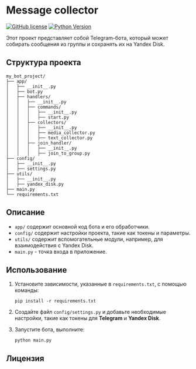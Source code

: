 # Message collector
[![GitHub license](https://img.shields.io/github/license/GepardXXX/Message-Collector-bot)](https://github.com/GepardXXX/Message-Collector-bot/blob/main/LICENSE)
[![Python Version](https://img.shields.io/badge/Python-3.10-blue.svg)](https://www.python.org/downloads/release/python-3x/)

Этот проект представляет собой Telegram-бота, который может собирать сообщения из группы и сохранять их на Yandex Disk. 

## Структура проекта
```
my_bot_project/
├── app/
│   ├── __init__.py
│   ├── bot.py
│   ├── handlers/
│   │   ├── __init__.py
│   │   ├── commands/
│   │   │   ├── __init__.py
│   │   │   ├── start.py
│   │   ├── collectors/
│   │   │   ├── __init__.py
│   │   │   ├── media_collector.py
│   │   │   ├── text_collector.py
│   │   ├── join_handler/
│   │   │   ├── __init__.py
│   │   │   ├── join_to_group.py
├── config/
│   ├── __init__.py
│   ├── settings.py
├── utils/
│   ├── __init__.py
│   ├── yandex_disk.py
├── main.py
└── requirements.txt
```

## Описание

- `app/` содержит основной код бота и его обработчики.
- `config/` содержит настройки проекта, такие как токены и параметры.
- `utils/` содержит вспомогательные модули, например, для взаимодействия с Yandex Disk.
- `main.py` - точка входа в приложение.

## Использование

1. Установите зависимости, указанные в `requirements.txt`, с помощью команды:

   ```
   pip install -r requirements.txt
   ```

2. Создайте файл `config/settings.py` и добавьте необходимые настройки, такие как токены для __Telegram__ и __Yandex Disk__.
3. Запустите бота, выполните:
   ```
   python main.py
   ```
## Лицензия


